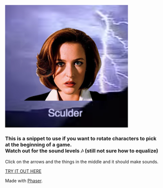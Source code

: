 
<img src="https://github.com/gringogidget/Learning/blob/master/JS/phaser/pick%20your%20character%20w%20sound/assets/images/Screen%20Shot%202017-11-07%20at%209.44.18%20PM.png?raw=true"  width="400px">

<h3>This is a snippet to use if you want to rotate characters to pick at the beginning of a game.<br>Watch out for the sound levels 🎶 
(still not sure how to equalize)</h3>

Click on the arrows and the things in the middle and it should make sounds. 

<a href="http://kristinagroeger.com/pages/chooseYourCharacter/">TRY IT OUT HERE</a>

Made with <a href="https://phaser.io/">Phaser</a>. 
